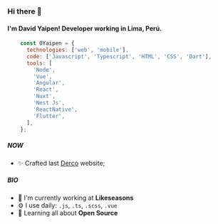### Hi there 👋 
#### I'm David Yaipen! Developer working in Lima, Perú.

```javascript
    const OYaipen = {
      technologies: ['web', 'mobile'],
      code: ['Javascript', 'Typescript', 'HTML', 'CSS', 'Dart'],
      tools: [
        'Node',
        'Vue',
        'Angular',
        'React',
        'Nuxt',
        'Nest Js',
        'ReactNative',
        'Flutter',
      ],
    };
```

##### NOW
- ✨ Crafted last [Derco](https://www.derco.com.pe) website;

##### BIO
- 🏢 I'm currently working at **Likeseasons**
- ⚙️ I use daily: `.js`, `.ts`, `.scss`, `.vue`
- 🌱 Learning all about **Open Source**



<!--
**OYaipen/OYaipen** is a ✨ _special_ ✨ repository because its `README.md` (this file) appears on your GitHub profile.

Here are some ideas to get you started:

- 🔭 I’m currently working on ...
- 🌱 I’m currently learning ...
- 👯 I’m looking to collaborate on ...
- 🤔 I’m looking for help with ...
- 💬 Ask me about ...
- 📫 How to reach me: ...
- 😄 Pronouns: ...
- ⚡ Fun fact: ...
-->
